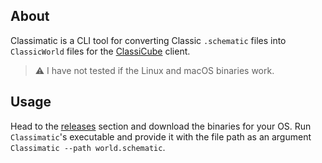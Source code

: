## About
Classimatic is a CLI tool for converting Classic `.schematic` files into `ClassicWorld` files for the [ClassiCube](https://github.com/ClassiCube/ClassiCube) client.

> ⚠️ I have not tested if the Linux and macOS binaries work.

## Usage
Head to the [releases](https://github.com/TheVeryStarlk/Classimatic/releases/tag/first) section and download the binaries for your OS. Run `Classimatic`'s executable and provide it with the file path as an argument `Classimatic --path world.schematic`.